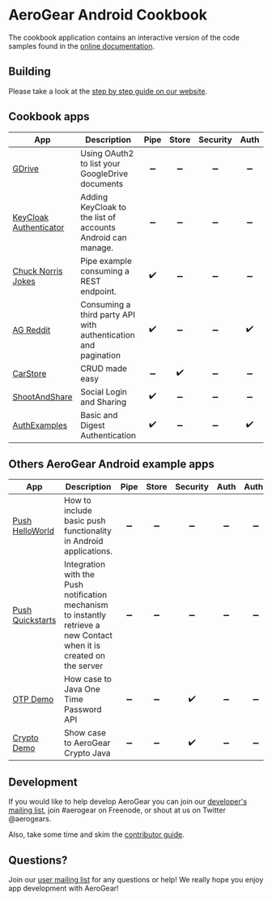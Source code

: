 # AeroGear Android Cookbook

The cookbook application contains an interactive version of the code samples found in the [online documentation](http://aerogear.org/docs/guides/aerogear-android/).  

## Building

Please take a look at the [step by step guide on our website](http://aerogear.org/docs/guides/aerogear-android/how-to-build-aerogear-android/).

## Cookbook apps

| App | Description | Pipe | Store | Security | Auth | Authz | Push |
|-----|-------------|:----:|:-----:|:--------:|:----:|:-----:|:-----:| 
| [GDrive](GDrive) | Using OAuth2 to list your GoogleDrive documents | :heavy_minus_sign: | :heavy_minus_sign: | :heavy_minus_sign: |  :heavy_minus_sign: | :heavy_check_mark: | :heavy_minus_sign: |
| [KeyCloak Authenticator](KeyCloakAuthenticator) | Adding KeyCloak to the list of accounts Android can manage. | :heavy_minus_sign: | :heavy_minus_sign: | :heavy_minus_sign: |  :heavy_minus_sign: | :heavy_check_mark: | :heavy_minus_sign: |
| [Chuck Norris Jokes](ChuckNorrisJokes) | Pipe example consuming a REST endpoint. | :heavy_check_mark: | :heavy_minus_sign: | :heavy_minus_sign: |  :heavy_minus_sign: | :heavy_minus_sign: | :heavy_minus_sign: |
| [AG Reddit](AGReddit) | Consuming a third party API with authentication and pagination | :heavy_check_mark: | :heavy_minus_sign: | :heavy_minus_sign: |  :heavy_check_mark: | :heavy_minus_sign: | :heavy_minus_sign: |
| [CarStore](CarStore) | CRUD made easy | :heavy_minus_sign: | :heavy_check_mark: | :heavy_minus_sign: |  :heavy_minus_sign: | :heavy_minus_sign: | :heavy_minus_sign: |
| [ShootAndShare](ShootAndShare) | Social Login and Sharing | :heavy_check_mark: | :heavy_minus_sign: | :heavy_minus_sign: |  :heavy_minus_sign: | :heavy_check_mark: | :heavy_minus_sign: |
| [AuthExamples](AuthExamples) | Basic and Digest Authentication | :heavy_check_mark: | :heavy_minus_sign: | :heavy_minus_sign: |  :heavy_check_mark: | :heavy_minus_sign: | :heavy_minus_sign: |

## Others AeroGear Android example apps

| App | Description | Pipe | Store | Security | Auth | Authz | Push |
|-----|-------------|:----:|:-----:|:--------:|:----:|:-----:|:-----:| 
| [Push HelloWorld](https://github.com/aerogear/aerogear-push-helloworld/tree/master/android) | How to include basic push functionality in Android applications. | :heavy_minus_sign: | :heavy_minus_sign: | :heavy_minus_sign: |  :heavy_minus_sign: | :heavy_minus_sign: | :heavy_check_mark: |
| [Push Quickstarts](https://github.com/aerogear/aerogear-push-quickstarts/tree/master/client/contacts-mobile-android-client) | Integration with the Push notification mechanism to instantly retrieve a new Contact when it is created on the server | :heavy_minus_sign: | :heavy_minus_sign: | :heavy_minus_sign: |  :heavy_minus_sign: | :heavy_minus_sign: | :heavy_check_mark: |
| [OTP Demo](https://github.com/aerogear/aerogear-otp-android-demo) | How case to Java One Time Password API  | :heavy_minus_sign: | :heavy_minus_sign: | :heavy_check_mark: |  :heavy_minus_sign: | :heavy_minus_sign: | :heavy_minus_sign: |
| [Crypto Demo](https://github.com/aerogear/aerogear-crypto-android-demo) | Show case to AeroGear Crypto Java | :heavy_minus_sign: | :heavy_minus_sign: | :heavy_check_mark: |  :heavy_minus_sign: | :heavy_minus_sign: | :heavy_minus_sign: |

## Development

If you would like to help develop AeroGear you can join our [developer's mailing list](https://lists.jboss.org/mailman/listinfo/aerogear-dev), join #aerogear on Freenode, or shout at us on Twitter @aerogears.

Also, take some time and skim the [contributor guide](http://aerogear.org/docs/guides/Contributing/).

## Questions?

Join our [user mailing list](https://lists.jboss.org/mailman/listinfo/aerogear-users) for any questions or help! We really hope you enjoy app development with AeroGear!

